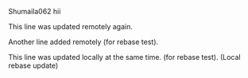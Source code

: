 Shumaila062
hii

This line was updated remotely again.



Another line added remotely (for rebase test).

This line was updated locally at the same time.
(for rebase test).
(Local rebase update)
